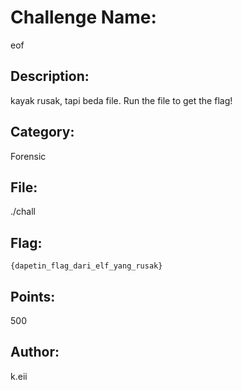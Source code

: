 # Challenge Name:
eof

## Description:
kayak rusak, tapi beda file.
Run the file to get the flag!

## Category:
Forensic

## File:
./chall

## Flag:
`{dapetin_flag_dari_elf_yang_rusak}`

## Points:
500

## Author:
k.eii
